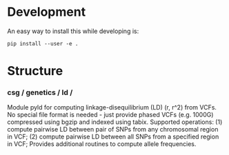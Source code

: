 # Development

An easy way to install this while developing is: 

```
pip install --user -e .
```

# Structure

### csg / genetics / ld /
Module pyld for computing linkage-disequilibrium (LD) (r, r^2) from VCFs. No special file format is needed - just provide phased VCFs (e.g. 1000G) compressed using bgzip and indexed using tabix. Supported operations: (1) compute pairwise LD between pair of SNPs from any chromosomal region in VCF; (2) compute pairwise LD between all SNPs from a specified region in VCF; Provides additional routines to compute allele frequencies.
